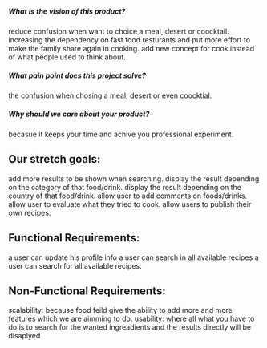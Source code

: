 ##### What is the vision of this product?
 reduce confusion when want to choice a meal, desert or coocktail.
 increasing the dependency on fast food resturants and put more effort to make the family share again in cooking.
 add new concept for cook instead of what people used to think about.
 
##### What pain point does this project solve?
 the confusion when chosing a meal, desert or even coocktial.

##### Why should we care about your product?
 becasue it keeps your time and achive you professional experiment. 


## Our stretch goals:
 add more results to be shown when searching.
 display the result depending on the category of that food/drink.
 display the result depending on the country of that food/drink.
 allow user to add comments on foods/drinks.
 allow user to evaluate what they tried to cook.
 allow users to publish their own recipes.

## Functional Requirements:
a user can update his profile info
a user can search in all available recipes
a user can search for all available recipes. 


## Non-Functional Requirements:
 scalability: because food feild give the ability to add more and more features which we are aimming to do.
 usability: where all what you have to do is to search for the wanted ingreadients and the results directly will be disaplyed